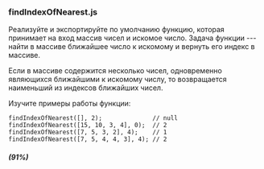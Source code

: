### findIndexOfNearest.js

Реализуйте и экспортируйте по умолчанию функцию, которая принимает на вход массив чисел и искомое число. Задача функции --- найти в массиве ближайшее число к искомому и вернуть его индекс в массиве.

Если в массиве содержится несколько чисел, одновременно являющихся ближайшими к искомому числу, то возвращается наименьший из индексов ближайших чисел.

Изучите примеры работы функции:

```
findIndexOfNearest([], 2);              // null
findIndexOfNearest([15, 10, 3, 4], 0);  // 2
findIndexOfNearest([7, 5, 3, 2], 4);    // 1
findIndexOfNearest([7, 5, 4, 4, 3], 4); // 2
```
##### (91%)